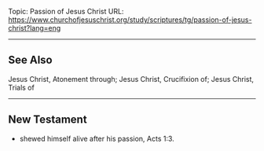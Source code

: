 Topic: Passion of Jesus Christ
URL: https://www.churchofjesuschrist.org/study/scriptures/tg/passion-of-jesus-christ?lang=eng

---

## See Also

Jesus Christ, Atonement through; Jesus Christ, Crucifixion of; Jesus Christ, Trials of

---

## New Testament

- shewed himself alive after his passion, Acts 1:3.

